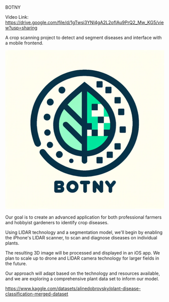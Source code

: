 BOTNY

Video Link: https://drive.google.com/file/d/1gTwsi3YNl4gA2L2ofIAu9PrQ2_Mw_KG5/view?usp=sharing

A crop scanning project to detect and segment diseases and interface with a mobile frontend.

![alt text](https://github.com/SunnySood80/Data-Science-Capstone/blob/main/BONTY.png?raw=true)

Our goal is to create an advanced application for both professional farmers and hobbyist gardeners to identify crop diseases. 

Using LIDAR technology and a segmentation model, we'll begin by enabling the iPhone's LIDAR scanner, to scan and diagnose diseases on individual plants. 

The resulting 3D image will be processed and displayed in an iOS app. We plan to scale up to drone and LIDAR camera technology for larger fields in the future. 

Our approach will adapt based on the technology and resources available, and we are exploring a comprehensive plant data set to inform our model.

https://www.kaggle.com/datasets/alinedobrovsky/plant-disease-classification-merged-dataset
